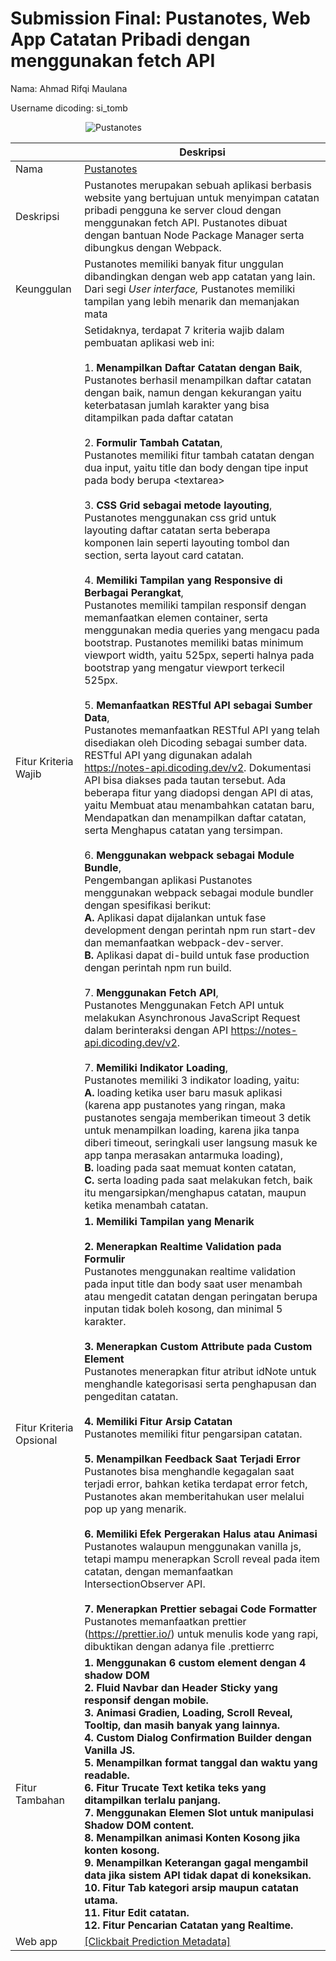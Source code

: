 # Submission Final: Pustanotes, Web App Catatan Pribadi dengan menggunakan fetch API
Nama: Ahmad Rifqi Maulana

Username dicoding: si_tomb

<div style="display:flex;width:100vw;justify-content: center;align-items: center;">
<div style="position:relative; width:75%">
  <img src="https://raw.githubusercontent.com/bapakpandha/bapakpandha.github.io/main/images/pustanotes.webp" alt="Pustanotes" style="margin-left: auto;margin-right: auto;display:block;/* width:250px; */">
</div>
</div>

| | Deskripsi |
| ----------- | ----------- |
| Nama | [Pustanotes](https://bapakpandha.github.io/Pustanotes) |
| Deskripsi | Pustanotes merupakan sebuah aplikasi berbasis website yang bertujuan untuk menyimpan catatan pribadi pengguna ke server cloud dengan menggunakan fetch API. Pustanotes dibuat dengan bantuan Node Package Manager serta dibungkus dengan Webpack. |
| Keunggulan | Pustanotes memiliki banyak fitur unggulan dibandingkan dengan web app catatan yang lain. Dari segi _User interface,_ Pustanotes memiliki tampilan yang lebih menarik dan memanjakan mata |
| Fitur Kriteria Wajib | Setidaknya, terdapat 7 kriteria wajib dalam pembuatan aplikasi web ini: <br><br>1. **Menampilkan Daftar Catatan dengan Baik**, <br>Pustanotes berhasil menampilkan daftar catatan dengan baik, namun dengan kekurangan yaitu keterbatasan jumlah karakter yang bisa ditampilkan pada daftar catatan <br><br>2. **Formulir Tambah Catatan**, <br>Pustanotes memiliki fitur tambah catatan dengan dua input, yaitu title dan body dengan tipe input pada body berupa \<textarea> <br><br>3. **CSS Grid sebagai metode layouting**, <br>Pustanotes menggunakan css grid untuk layouting daftar catatan serta beberapa komponen lain seperti layouting tombol dan section, serta layout card catatan. <br><br>4. **Memiliki Tampilan yang Responsive di Berbagai Perangkat**, <br>Pustanotes memiliki tampilan responsif dengan memanfaatkan elemen container, serta menggunakan media queries yang mengacu pada bootstrap. Pustanotes memiliki batas minimum viewport width, yaitu 525px, seperti halnya pada bootstrap yang mengatur viewport terkecil 525px.<br><br>5. **Memanfaatkan RESTful API sebagai Sumber Data**, <br>Pustanotes memanfaatkan RESTful API yang telah disediakan oleh Dicoding sebagai sumber data. RESTful API yang digunakan adalah  https://notes-api.dicoding.dev/v2. Dokumentasi API bisa diakses pada tautan tersebut. Ada beberapa fitur yang diadopsi dengan API di atas, yaitu Membuat atau menambahkan catatan baru, Mendapatkan dan menampilkan daftar catatan, serta Menghapus catatan yang tersimpan.<br><br>6. **Menggunakan webpack sebagai Module Bundle**, <br>Pengembangan aplikasi Pustanotes menggunakan webpack sebagai module bundler dengan spesifikasi berikut:<br>**A.** Aplikasi dapat dijalankan untuk fase development dengan perintah npm run start-dev dan memanfaatkan webpack-dev-server.<br>**B.** Aplikasi dapat di-build untuk fase production dengan perintah npm run build. <br><br>7. **Menggunakan Fetch API**, <br>Pustanotes Menggunakan Fetch API untuk melakukan Asynchronous JavaScript Request dalam berinteraksi dengan API https://notes-api.dicoding.dev/v2. <br><br>7. **Memiliki Indikator Loading**, <br>Pustanotes memiliki 3 indikator loading, yaitu: <br>**A.** loading ketika user baru masuk aplikasi (karena app pustanotes yang ringan, maka pustanotes sengaja memberikan timeout 3 detik untuk menampilkan loading, karena jika tanpa diberi timeout, seringkali user langsung masuk ke app tanpa merasakan antarmuka loading),<br>**B.** loading pada saat memuat konten catatan, <br>**C.** serta loading pada saat melakukan fetch, baik itu mengarsipkan/menghapus catatan, maupun ketika menambah catatan. |
| Fitur Kriteria Opsional | **1. Memiliki Tampilan yang Menarik** <br><br> **2. Menerapkan Realtime Validation pada Formulir** <br>Pustanotes menggunakan realtime validation pada input title dan body saat user menambah atau mengedit catatan dengan peringatan berupa inputan tidak boleh kosong, dan minimal 5 karakter.<br><br> **3. Menerapkan Custom Attribute pada Custom Element** <br>Pustanotes menerapkan fitur atribut idNote untuk menghandle kategorisasi serta penghapusan dan pengeditan catatan. <br><br> **4. Memiliki Fitur Arsip Catatan** <br>Pustanotes memiliki fitur pengarsipan catatan. <br><br> **5. Menampilkan Feedback Saat Terjadi Error** <br> Pustanotes bisa menghandle kegagalan saat terjadi error, bahkan ketika terdapat error fetch, Pustanotes akan memberitahukan user melalui pop up yang menarik. <br><br> **6. Memiliki Efek Pergerakan Halus atau Animasi** <br>Pustanotes walaupun menggunakan vanilla js, tetapi mampu menerapkan Scroll reveal pada item catatan, dengan memanfaatkan IntersectionObserver API. <br><br> **7. Menerapkan Prettier sebagai Code Formatter** <br>Pustanotes memanfaatkan prettier (https://prettier.io/) untuk menulis kode yang rapi, dibuktikan dengan adanya file .prettierrc |
| Fitur Tambahan | **1. Menggunakan 6 custom element dengan 4 shadow DOM** <br> **2. Fluid Navbar dan Header Sticky yang responsif dengan mobile.** <br> **3. Animasi Gradien, Loading, Scroll Reveal, Tooltip, dan masih banyak yang lainnya.** <br> **4. Custom Dialog Confirmation Builder dengan Vanilla JS.** <br> **5. Menampilkan format tanggal dan waktu yang readable.** <br> **6. Fitur Trucate Text ketika teks yang ditampilkan terlalu panjang.** <br> **7. Menggunakan Elemen Slot untuk manipulasi Shadow DOM content.** <br> **8. Menampilkan animasi Konten Kosong jika konten kosong.** <br> **9. Menampilkan Keterangan gagal mengambil data jika sistem API tidak dapat di koneksikan.** <br> **10. Fitur Tab kategori arsip maupun catatan utama.** <br> **11. Fitur Edit catatan.** <br> **12. Fitur Pencarian Catatan yang Realtime.** |
| Web app | [[Clickbait Prediction Metadata]](https://bapakpandha.github.io/PustaNotes/) |


